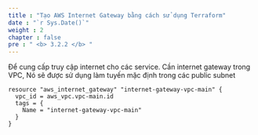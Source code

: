 ```yaml
---
title : "Tạo AWS Internet Gateway bằng cách sử dụng Terraform"
date : "`r Sys.Date()`"
weight : 2
chapter : false
pre : " <b> 3.2.2 </b> "
---
```


Để cung cấp truy cập internet cho các service. Cần internet gateway trong VPC, Nó sẽ được sử dụng làm tuyến mặc định trong các public subnet

    resource "aws_internet_gateway" "internet-gateway-vpc-main" {
      vpc_id = aws_vpc.vpc-main.id
      tags = {
        Name = "internet-gateway-vpc-main"
      }
    }

